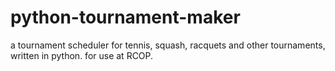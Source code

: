 # python-tournament-maker
a tournament scheduler for tennis, squash, racquets and other tournaments, written in python. for use at RCOP.
